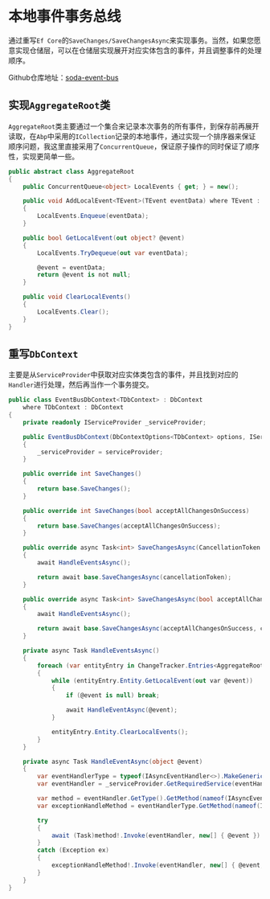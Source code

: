 # 本地事件事务总线

通过重写`Ef Core`的`SaveChanges/SaveChangesAsync`来实现事务。当然，如果您愿意实现仓储层，可以在仓储层实现展开对应实体包含的事件，并且调整事件的处理顺序。

Github仓库地址：[soda-event-bus](https://github.com/DonPangPang/soda-event-bus)

## 实现`AggregateRoot`类

`AggregateRoot`类主要通过一个集合来记录本次事务的所有事件，到保存前再展开读取，在`Abp`中采用的`ICollection`记录的本地事件，通过实现一个排序器来保证顺序问题，我这里直接采用了`ConcurrentQueue`，保证原子操作的同时保证了顺序性，实现更简单一些。

```C#
public abstract class AggregateRoot
{
    public ConcurrentQueue<object> LocalEvents { get; } = new();

    public void AddLocalEvent<TEvent>(TEvent eventData) where TEvent : IEvent
    {
        LocalEvents.Enqueue(eventData);
    }

    public bool GetLocalEvent(out object? @event)
    {
        LocalEvents.TryDequeue(out var eventData);

        @event = eventData;
        return @event is not null;
    }

    public void ClearLocalEvents()
    {
        LocalEvents.Clear();
    }
}
```

## 重写`DbContext`

主要是从`ServiceProvider`中获取对应实体类包含的事件，并且找到对应的`Handler`进行处理，然后再当作一个事务提交。

```C#
public class EventBusDbContext<TDbContext> : DbContext
    where TDbContext : DbContext
{
    private readonly IServiceProvider _serviceProvider;

    public EventBusDbContext(DbContextOptions<TDbContext> options, IServiceProvider serviceProvider) : base(options)
    {
        _serviceProvider = serviceProvider;
    }

    public override int SaveChanges()
    {
        return base.SaveChanges();
    }

    public override int SaveChanges(bool acceptAllChangesOnSuccess)
    {
        return base.SaveChanges(acceptAllChangesOnSuccess);
    }

    public override async Task<int> SaveChangesAsync(CancellationToken cancellationToken = default)
    {
        await HandleEventsAsync();

        return await base.SaveChangesAsync(cancellationToken);
    }

    public override async Task<int> SaveChangesAsync(bool acceptAllChangesOnSuccess, CancellationToken cancellationToken = default)
    {
        await HandleEventsAsync();

        return await base.SaveChangesAsync(acceptAllChangesOnSuccess, cancellationToken);
    }

    private async Task HandleEventsAsync()
    {
        foreach (var entityEntry in ChangeTracker.Entries<AggregateRoot>())
        {
            while (entityEntry.Entity.GetLocalEvent(out var @event))
            {
                if (@event is null) break;

                await HandleEventAsync(@event);
            }

            entityEntry.Entity.ClearLocalEvents();
        }
    }

    private async Task HandleEventAsync(object @event)
    {
        var eventHandlerType = typeof(IAsyncEventHandler<>).MakeGenericType(@event.GetType());
        var eventHandler = _serviceProvider.GetRequiredService(eventHandlerType);

        var method = eventHandler.GetType().GetMethod(nameof(IAsyncEventHandler<IEvent>.HandleAsync));
        var exceptionHandleMethod = eventHandlerType.GetMethod(nameof(IAsyncEventHandler<IEvent>.HandleException));

        try
        {
            await (Task)method!.Invoke(eventHandler, new[] { @event })!;
        }
        catch (Exception ex)
        {
            exceptionHandleMethod!.Invoke(eventHandler, new[] { @event, ex });
        }
    }
}
```
